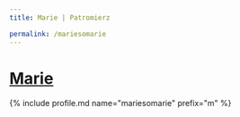 ```yaml
---
title: Marie | Patromierz

permalink: /mariesomarie
---
```


# [Marie](https://patronite.pl/mariesomarie)

{% include profile.md name="mariesomarie" prefix="m" %}
